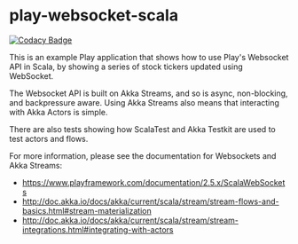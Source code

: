 # play-websocket-scala

[![Codacy Badge](https://api.codacy.com/project/badge/Grade/c59240d53b00451a8b531acf3ae655fa)](https://www.codacy.com/app/harlamova/play-websocket-scala?utm_source=github.com&utm_medium=referral&utm_content=Elisabethar/play-websocket-scala&utm_campaign=badger)

This is an example Play application that shows how to use Play's Websocket API in Scala, by showing a series of stock tickers updated using WebSocket.

The Websocket API is built on Akka Streams, and so is async, non-blocking, and backpressure aware.  Using Akka Streams also means that interacting with Akka Actors is simple.

There are also tests showing how ScalaTest and Akka Testkit are used to test actors and flows.

For more information, please see the documentation for Websockets and Akka Streams:

* https://www.playframework.com/documentation/2.5.x/ScalaWebSockets
* http://doc.akka.io/docs/akka/current/scala/stream/stream-flows-and-basics.html#stream-materialization
* http://doc.akka.io/docs/akka/current/scala/stream/stream-integrations.html#integrating-with-actors
